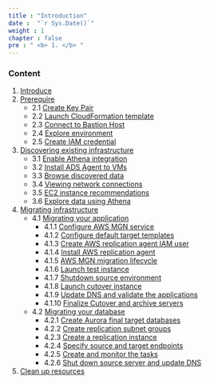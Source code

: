 ```yaml
---
title : "Introduction"
date :  "`r Sys.Date()`" 
weight : 1 
chapter : false
pre : " <b> 1. </b> "
---
```

### Content
1. [Introduce](../1-introduce)
2. [Prerequire](../2-prerequiste/)
    + 2.1 [Create Key Pair](../2-prerequiste/2.1-createkeypair/)
    + 2.2 [Launch CloudFormation template](../2-prerequiste/2.2-lauchcloudformationtemplate/)
    + 2.3 [Connect to Bastion Host](../2-prerequiste/2.3-connecttobastionhost/)
    + 2.4 [Explore environment](../2-prerequiste/2.4-exploreenvironment/)
    + 2.5 [Create IAM credential](../2-prerequiste/2.5-createiamcredential/)
3. [Discovering existing infrastructure](../3-discoveryexistinginfrastructure/)
    + 3.1 [Enable Athena integration](../3-discoveryexistinginfrastructure/3.1-enableathenaintegration/)
    + 3.2 [Install ADS Agent to VMs](../3-discoveryexistinginfrastructure/3.2-installadsagenttovms/)
    + 3.3 [Browse discovered data](../3-discoveryexistinginfrastructure/3.3-browsediscovereddata/)
    + 3.4 [Viewing network connections](../3-discoveryexistinginfrastructure/3.4-viewingnetworkconnections/)
    + 3.5 [EC2 instance recommendations](../3-discoveryexistinginfrastructure/3.5-ec2instancerecommendations/)
    + 3.6 [Explore data using Athena](../3-discoveryexistinginfrastructure/3.6-exploredatausingathena/)
4. [Migrating infrastructure](../4-migratinginfrastructure/)
    + 4.1 [Migrating your application](../4-migratinginfrastructure/4.1-migratingyourapplication/)
        + 4.1.1 [Configure AWS MGN service](../4-migratinginfrastructure/4.1-migratingyourapplication/4.1.1-configureawsmgnservice/)
        + 4.1.2 [Configure default target templates](../4-migratinginfrastructure/4.1-migratingyourapplication/4.1.2-configuredefaulttargettemplates/)
        + 4.1.3 [Create AWS replication agent IAM user](../4-migratinginfrastructure/4.1-migratingyourapplication/4.1.3-createawsreplicationagentiamuser/)
        + 4.1.4 [Install AWS replication agent](../4-migratinginfrastructure/4.1-migratingyourapplication/4.1.4-installawsreplicationagent/)
        + 4.1.5 [AWS MGN migration lifecycle](../4-migratinginfrastructure/4.1-migratingyourapplication/4.1.5-awsmgnmigrationlifecycle/)
        + 4.1.6 [Launch test instance](../4-migratinginfrastructure/4.1-migratingyourapplication/4.1.6-launchtestinstance/)
        + 4.1.7 [Shutdown source environment](../4-migratinginfrastructure/4.1-migratingyourapplication/4.1.7-shutdownsourceenvironment/)
        + 4.1.8 [Launch cutover instance](../4-migratinginfrastructure/4.1-migratingyourapplication/4.1.8-launchcutoverinstance/)
        + 4.1.9 [Update DNS and validate the applications](../4-migratinginfrastructure/4.1-migratingyourapplication/4.1.9-updatednsandvalidatetheapplications/)
        + 4.1.10 [Finalize Cutover and archive servers](../4-migratinginfrastructure/4.1-migratingyourapplication/4.1.10-finalizecutoverandarchiveservers/)
    + 4.2 [Migrating your database](../4-migratinginfrastructure/4.2-migratingyourdatabase/)
        + 4.2.1 [Create Aurora final target databases](../4-migratinginfrastructure/4.2-migratingyourdatabase/4.2.1-createaurorafinaltargetdatabases)
        + 4.2.2 [Create replication subnet groups](../4-migratinginfrastructure/4.2-migratingyourdatabase/4.2.2-createreplicaitonsubnetgroups/)
        + 4.2.3 [Create a replication instance](../4-migratinginfrastructure/4.2-migratingyourdatabase/4.2.3-createareplicationinstance)
        + 4.2.4 [Specify source and target endpoints](../4-migratinginfrastructure/4.2-migratingyourdatabase/4.2.4-specifysourceandtargetendpoints)
        + 4.2.5 [Create and monitor the tasks](../4-migratinginfrastructure/4.2-migratingyourdatabase/4.2.5-createandmonitorthetasks/)
        + 4.2.6 [Shut down source server and update DNS](../4-migratinginfrastructure/4.2-migratingyourdatabase/4.2.6-shutdownsourceserverandupdatedns/)
5. [Clean up resources](../5-cleanup/)